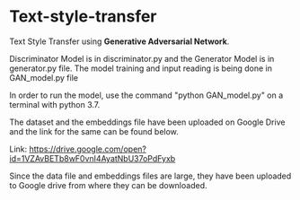# Text-style-transfer

Text Style Transfer using **Generative Adversarial Network**.

Discriminator Model is in discriminator.py and the Generator Model is in generator.py file. The model training and input reading is being done in GAN_model.py file

In order to run the model, use the command "python GAN_model.py" on a terminal with python 3.7.

The dataset and the embeddings file have been uploaded on Google Drive and the link for the same can be found below.

Link: https://drive.google.com/open?id=1VZAvBETb8wF0vnI4AyatNbU37oPdFyxb

Since the data file and embeddings files are large, they have been uploaded to Google drive from where they can be downloaded.
